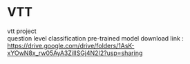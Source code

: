 # VTT
vtt project <br>
question level classification pre-trained model download link : <br>
https://drive.google.com/drive/folders/1AsK-xYOwN8x_rw05AyA3ZiIISGj4N2I2?usp=sharing
